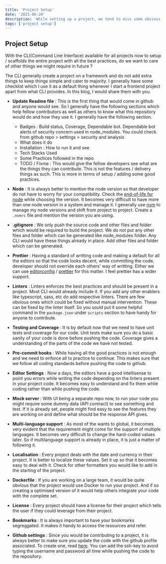 ```yaml
---
title: 'Project Setup'
date: '2021-06-20'
description: 'While setting up a project, we tend to miss some obvious defaults which might take a bit more time than usual if not setup earlier. In this, we would see some of the sensible defaults web has evolved and we should have it in the start of the project.'
tags: ['project setup']
---
```


## Project Setup

With the CLI(Command Line Interface) available for all projects now to setup / scaffolds the entire project with all the best practices, do we want to care of other things we might require in future ?

The CLI generally create a project on a framework and do not add extra things to keep things simple and cater to majority. I generally have some checklist which I use it as a default thing whenever I start a frontend project apart from what CLI provides. In this blog, I would share them with you.

- **Update Readme file** : This is the first thing that would come in github and anyone would see. So I generally have the following sections which help fellow contributors as well as others to know what this repository would do and how they use it. I generally have the following section.

  - Badges : Build status, Coverage, Dependable bot. Dependable bot alerts of security concern used in node_modules. You could check from github repo > settings > security and analysis
  - What does it do
  - Installation : How to run it and see
  - Tech Stacks Used
  - Some Practices followed in the repo
  - TODO / Fixme : This would give the fellow developers see what are the things they can contribute. This is not the features / delivery things as such. This is more in terms of setup / adding some good practices.

- **Node** : It is always better to mention the node version so that developer do not have to worry for your compatibility. Check the [end-of-life for node](https://nodejs.org/en/about/releases/) while choosing the version. It becomes very difficult to have more than one node version in a system and manage it. I generally use [nvm](https://github.com/nvm-sh/nvm) to manage my node versions and shift from project to project. Create a `.nvmrc` file and mention the version you are using.

- **.gitignore** : We only push the source code and other files and folder which would be required to build the project. We do not put any other files and folder which can be generated like node_modules folder. Any CLI would have these things already in place. Add other files and folder which can be generated.

- **Prettier** : Having a standard of writting code and making a default for all the editors so that the code looks decent, while committing the code, developer should not override each others' way of writting. Either we can use [editorconfig](https://editorconfig.org/) / [prettier](https://prettier.io/) for this matter. I feel prettier has a wider support.

- **Linters** : Linters enforces the best practices and should be present in a project. Most CLI would already include it. If you add any other enablers like typescript, sass, etc do add respective linters. There are few obvious ones which could be fixed without manual intervention. These can be fixed by the linter itself. So you sould put it some helpful command in the `package.json` under `scripts` section to have handy for anyone to contribute.

- **Testing and Coverage** : It is by default now that we need to have unit tests and coverage for our code. Unit tests make sure you do a basic sanity of your code is done before pushing the code. Coverage gives a understanding of the parts of the code we have not tested.

- **Pre-commit hooks** : While having all the good practices is not enough and we need to enforce all to practice to continue. This makes sure that we follow all coding standards before pushing the code to github.

- **Editor Settings** : Now a days, the editors have a good intellisense to point you errors while writing the code depending on the linters present in your project code. It becomes easy to understand and fix them while coding rather than while pushing the code.

- **Mock server** : With UI being a separate repo now, to run your code you might require some dummy data (API contract) to see something and test. If it is already set, people might find easy to see the features they are working on and define what should be the response API gives.

- **Multi-language support** : As most of the wants to global, it becomes very evident that the requirement might come for the support of multiple languages. It becomes very difficult to change the hard-coded values later. So if multilanguage support is already in place, it is just a matter of following it.

- **Localisation** : Every project deals with the date and currency in their project. It is better to localize these values. Set it up so that it becomes easy to deal with it. Check for other formatters you would like to add in the starting of the project.

- **Dockerfile** : If you are working on a large team, it would be quite obvious that the project would use Docker to run your project. And if so creating a optimised version of it would help others integrate your code with the complete set.

- **License** : Every project should have a license for their project which tells the user if they could leverage from their project.

- **Bookmarks** : It is always important to have your bookmarks segreggated. It makes it handy to access the resources and refer.

- **Github settings** : Since you would be contributing to a project, it is always better to make sure you update the code with the github profile associated. To create one, read [here](/blogs/manage-github-profiles). You can add the ssh-key to avoid typing the username and password all time while pushing the code to the repository.
